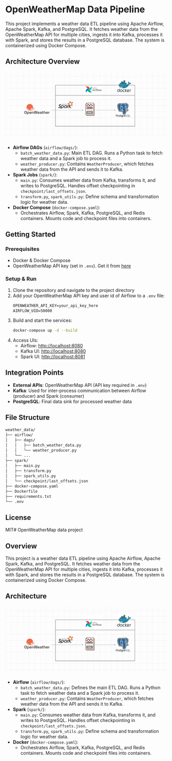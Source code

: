 # OpenWeatherMap Data Pipeline

This project implements a weather data ETL pipeline using Apache Airflow, Apache Spark, Kafka, and PostgreSQL. It fetches weather data from the OpenWeatherMap API for multiple cities, ingests it into Kafka, processes it with Spark, and stores the results in a PostgreSQL database. The system is containerized using Docker Compose.

## Architecture Overview
![Project Architecture](imgs/openweather_proj.drawio.png)
- **Airflow DAGs** (`airflow/dags/`):
  - `batch_weather_data.py`: Main ETL DAG. Runs a Python task to fetch weather data and a Spark job to process it.
  - `weather_producer.py`: Contains `WeatherProducer`, which fetches weather data from the API and sends it to Kafka.
- **Spark Jobs** (`spark/`):
  - `main.py`: Consumes weather data from Kafka, transforms it, and writes to PostgreSQL. Handles offset checkpointing in `checkpoint/last_offsets.json`.
  - `transform.py`, `spark_utils.py`: Define schema and transformation logic for weather data.
- **Docker Compose** (`docker-compose.yaml`):
  - Orchestrates Airflow, Spark, Kafka, PostgreSQL, and Redis containers. Mounts code and checkpoint files into containers.

## Getting Started

### Prerequisites
- Docker & Docker Compose
- OpenWeatherMap API key (set in `.env`). Get it from [here](https://home.openweathermap.org/api_keys)

### Setup & Run
1. Clone the repository and navigate to the project directory
2. Add your OpenWeatherMap API key and user id of Airflow to a `.env` file:
   ```env
   OPENWEATHER_API_KEY=your_api_key_here
   AIRFLOW_UID=50000
   ```
3. Build and start the services:
   ```sh
   docker-compose up -d --build
   ```
4. Access UIs:
   - Airflow: [http://localhost:8080](http://localhost:8080)
   - Kafka UI: [http://localhost:8080](http://localhost:8080)
   - Spark UI: [http://localhost:8081](http://localhost:8081)


## Integration Points
- **External APIs**: OpenWeatherMap API (API key required in `.env`)
- **Kafka**: Used for inter-process communication between Airflow (producer) and Spark (consumer)
- **PostgreSQL**: Final data sink for processed weather data

## File Structure
```
weather_data/
├── airflow/
│   ├── dags/
│   │   ├── batch_weather_data.py
│   │   └── weather_producer.py
│   └── ...
├── spark/
│   ├── main.py
│   ├── transform.py
│   ├── spark_utils.py
│   └── checkpoint/last_offsets.json
├── docker-compose.yaml
├── Dockerfile
├── requirements.txt
└── .env
```

## License
MIT# OpenWeatherMap data project

## Overview
This project is a weather data ETL pipeline using Apache Airflow, Apache Spark, Kafka, and PostgreSQL. It fetches weather data from the OpenWeatherMap API for multiple cities, ingests it into Kafka, processes it with Spark, and stores the results in a PostgreSQL database. The system is containerized using Docker Compose.

## Architecture
![Project Architecture](imgs/openweather_proj.drawio.png)
- **Airflow** (`airflow/dags/`):
  - `batch_weather_data.py`: Defines the main ETL DAG. Runs a Python task to fetch weather data and a Spark job to process it.
  - `weather_producer.py`: Contains `WeatherProducer`, which fetches weather data from the API and sends it to Kafka.
- **Spark** (`spark/`):
  - `main.py`: Consumes weather data from Kafka, transforms it, and writes to PostgreSQL. Handles offset checkpointing in `checkpoint/last_offsets.json`.
  - `transform.py`, `spark_utils.py`: Define schema and transformation logic for weather data.
- **Docker** (`docker-compose.yaml`):
  - Orchestrates Airflow, Spark, Kafka, PostgreSQL, and Redis containers. Mounts code and checkpoint files into containers.



